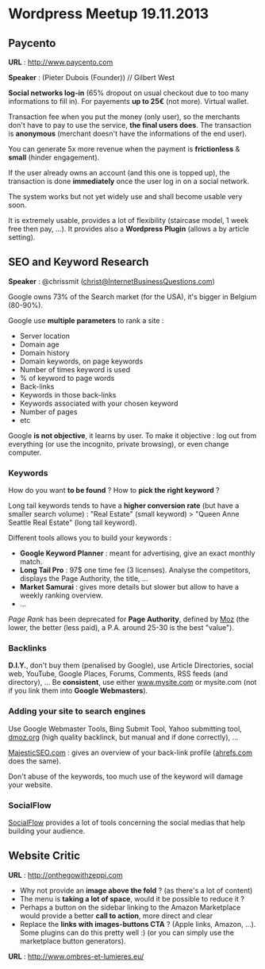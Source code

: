 # Wordpress Meetup 19.11.2013

## Paycento

**URL** : http://www.paycento.com

**Speaker** : (Pieter Dubois (Founder)) // Gilbert West

**Social networks log-in** (65% dropout on usual checkout due to too many informations to fill in). For payements **up to 25€** (not more). Virtual wallet. 

Transaction fee when you put the money (only user), so the merchants don't have to pay to use the service, **the final users does**. The transaction is **anonymous** (merchant doesn't have the informations of the end user).

You can generate 5x more revenue when the payment is **frictionless** & **small** (hinder engagement). 

If the user already owns an account (and this one is topped up), the transaction is done **immediately** once the user log in on a social network.

The system works but not yet widely use and shall become usable very soon. 

It is extremely usable, provides a lot of flexibility (staircase model, 1 week free then pay, ...). It provides also a **Wordpress Plugin** (allows a by article setting).

## SEO and Keyword Research

**Speaker** : @chrissmit (christ@InternetBusinessQuestions.com)

Google owns 73% of the Search market (for the USA), it's bigger in Belgium (80-90%). 

Google use **multiple parameters** to rank a site :
- Server location
- Domain age
- Domain history
- Domain keywords, on page keywords
- Number of times keyword is used
- % of keyword to page words
- Back-links
- Keywords in those back-links
- Keywords associated with your chosen keyword
- Number of pages
- etc 

Google **is not objective**, it learns by user. To make it objective : log out from everything (or use the incognito, private browsing), or even change computer.

### Keywords

How do you want **to be found** ? How to **pick the right keyword** ? 

Long tail keywords tends to have a **higher conversion rate** (but have a smaller search volume) : "Real Estate" (small keyword) > "Queen Anne Seattle Real Estate" (long tail keyword).

Different tools allows you to build your keywords :

- **Google Keyword Planner** : meant for advertising, give an exact monthly match.
- **Long Tail Pro** : 97$ one time fee (3 licenses). Analyse the competitors, displays the Page Authority, the title, ...
- **Market Samurai** : gives more details but slower but allow to have a weekly ranking overview.
- ...

*Page Rank* has been deprecated for **Page Authority**, defined by [Moz](http://moz.com/learn/seo/page-authority) (the lower, the better (less paid), a P.A. around 25-30 is the best "value").

### Backlinks

**D.I.Y.**, don't buy them (penalised by Google), use Article Directories, social web, YouTube, Google Places, Forums, Comments, RSS feeds (and directory), ... Be **consistent**, use either www.mysite.com or mysite.com (not if you link them into **Google Webmasters**).

### Adding your site to search engines

Use Google Webmaster Tools, Bing Submit Tool, Yahoo submitting tool, [dmoz.org](http://www.dmoz.org/) (high quality backlinck, but manual and if done correctly), ...

[MajesticSEO.com](http://www.majesticseo.com/) : gives an overview of your back-link profile ([ahrefs.com](http://ahrefs.com) does the same).

Don't abuse of the keywords, too much use of the keyword will damage your website.

### SocialFlow

[SocialFlow](http://www.socialflow.com/solutions) provides a lot of tools concerning the social medias that help building your audience.

## Website Critic

**URL** : http://onthegowithzeppi.com

- Why not provide an **image above the fold** ? (as there's a lot of content)
- The menu is **taking a lot of space**, would it be possible to reduce it ?
- Perhaps a button on the sidebar linking to the Amazon Marketplace would provide a better **call to action**, more direct and clear
- Replace the **links with images-buttons CTA** ? (Apple links, Amazon, ...). Some plugins can do this pretty well :) (or you can simply use the marketplace button generators).

**URL** : http://www.ombres-et-lumieres.eu/






